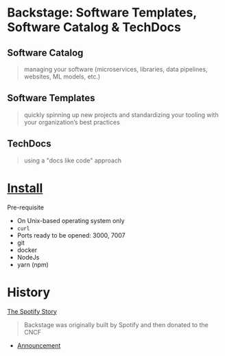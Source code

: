 # Backstage: Software Templates, Software Catalog & TechDocs



## Software Catalog
> managing your software (microservices, libraries, data pipelines, websites, ML models, etc.)

## Software Templates
> quickly spinning up new projects and standardizing your tooling with your organization’s best practices


## TechDocs
> using a "docs like code" approach

# [Install](https://backstage.io/docs/getting-started/)
Pre-requisite
- On Unix-based operating system only
- `curl`
- Ports ready to be opened: 3000, 7007
- git
- docker
- NodeJs
- yarn (npm)

# History
[The Spotify Story](https://backstage.io/docs/overview/background/)
> Backstage was originally built by Spotify and then donated to the CNCF
- [Announcement](https://backstage.io/blog/2022/03/16/backstage-turns-two/#out-of-the-sandbox-and-into-incubation)

